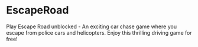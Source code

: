 # EscapeRoad
Play Escape Road unblocked - An exciting car chase game where you escape from police cars and helicopters. Enjoy this thrilling driving game for free!
